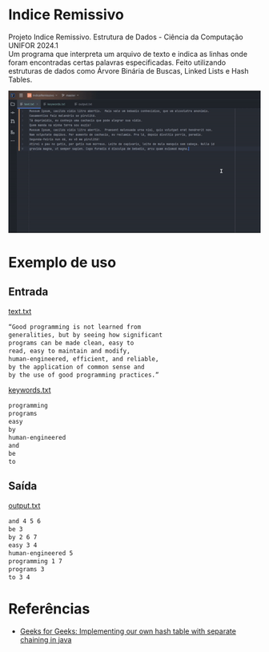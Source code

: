 # Indice Remissivo
Projeto Indice Remissivo. Estrutura de Dados - Ciência da Computação UNIFOR 2024.1  
Um programa que interpreta um arquivo de texto e indica as linhas onde foram encontradas certas palavras especificadas.
Feito utilizando estruturas de dados como Árvore Binária de Buscas, Linked Lists e Hash Tables.

![demo](demo.gif)

# Exemplo de uso

## Entrada

<ins>text.txt</ins>
```
“Good programming is not learned from  
generalities, but by seeing how significant  
programs can be made clean, easy to  
read, easy to maintain and modify,  
human-engineered, efficient, and reliable,  
by the application of common sense and  
by the use of good programming practices.”
```

<ins>keywords.txt</ins>
```
programming
programs
easy
by
human-engineered
and
be
to
```

## Saída

<ins>output.txt</ins>
```
and 4 5 6
be 3
by 2 6 7
easy 3 4
human-engineered 5
programming 1 7
programs 3
to 3 4
```

# Referências
- [Geeks for Geeks: Implementing our own hash table with separate chaining in java](https://www.geeksforgeeks.org/implementing-our-own-hash-table-with-separate-chaining-in-java/)
